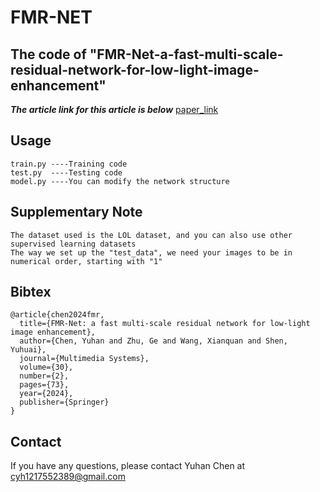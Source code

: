 # FMR-NET
## The code of "FMR-Net-a-fast-multi-scale-residual-network-for-low-light-image-enhancement"
***The article link for this article is below***
[paper_link](https://link.springer.com/article/10.1007/s00530-023-01252-1)

## Usage
```
train.py ----Training code
test.py  ----Testing code
model.py ----You can modify the network structure
```
## Supplementary Note
```
The dataset used is the LOL dataset, and you can also use other supervised learning datasets
The way we set up the "test_data", we need your images to be in numerical order, starting with "1"
```

## Bibtex
```
@article{chen2024fmr,
  title={FMR-Net: a fast multi-scale residual network for low-light image enhancement},
  author={Chen, Yuhan and Zhu, Ge and Wang, Xianquan and Shen, Yuhuai},
  journal={Multimedia Systems},
  volume={30},
  number={2},
  pages={73},
  year={2024},
  publisher={Springer}
}
```
## Contact
If you have any questions, please contact Yuhan Chen at cyh1217552389@gmail.com
